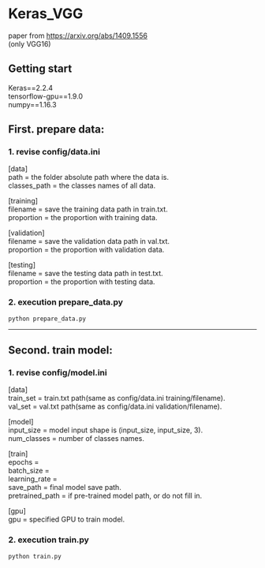 # Keras_VGG
paper from https://arxiv.org/abs/1409.1556  
(only VGG16)
## Getting start
Keras==2.2.4  
tensorflow-gpu==1.9.0   
numpy==1.16.3 
## First. prepare data: 
### 1. revise config/data.ini 
[data]  
path = the folder absolute path where the data is.  
classes_path = the classes names of all data.  

[training]  
filename = save the training data path in train.txt.  
proportion = the proportion with training data.  

[validation]  
filename = save the validation data path in val.txt.  
proportion = the proportion with validation data.  

[testing]  
filename = save the testing data path in test.txt.  
proportion = the proportion with testing data.  

### 2. execution prepare_data.py
```
python prepare_data.py
```
---
## Second. train model:
### 1. revise config/model.ini
[data]  
train_set = train.txt path(same as config/data.ini training/filename).  
val_set = val.txt path(same as config/data.ini validation/filename).  

[model]  
input_size = model input shape is (input_size, input_size, 3).  
num_classes = number of classes names.  

[train]  
epochs =   
batch_size =   
learning_rate =   
save_path = final model save path.  
pretrained_path = if pre-trained model path, or do not fill in.  

[gpu]  
gpu = specified GPU to train model.  

### 2. execution train.py
```
python train.py
```
